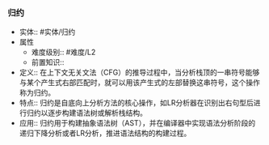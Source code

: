 ###  归约 
- 实体:: #实体/归约 
- 属性
	- 难度级别:: #难度/L2 
	- 前置知识::
- 定义:: 在上下文无关文法（CFG）的推导过程中，当分析栈顶的一串符号能够与某个产生式右部匹配时，就可以用该产生式的左部替换这串符号，这个操作称为归约。
- 特点:: 归约是自底向上分析方法的核心操作，如LR分析器在识别出右句型后进行归约以逐步构建语法树或解析栈结构。
- 应用::  归约用于构建抽象语法树（AST），并在编译器中实现语法分析阶段的递归下降分析或者LR分析，推进语法结构的构建过程。
